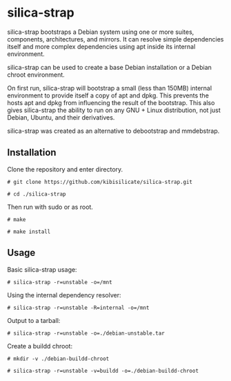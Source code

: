 # silica-strap

silica-strap bootstraps a Debian system using one or more suites, components, architectures, and mirrors.
It can resolve simple dependencies itself and more complex dependencies using apt inside its internal environment.

silica-strap can be used to create a base Debian installation or a Debian chroot environment.

On first run, silica-strap will bootstrap a small (less than 150MB) internal environment to provide itself a copy of apt and dpkg.
This prevents the hosts apt and dpkg from influencing the result of the bootstrap.
This also gives silica-strap the ability to run on any GNU + Linux distribution, not just Debian, Ubuntu, and their derivatives.

silica-strap was created as an alternative to debootstrap and mmdebstrap.

## Installation

Clone the repository and enter directory.

```
# git clone https://github.com/kibisilicate/silica-strap.git

# cd ./silica-strap
```

Then run with sudo or as root.

```
# make

# make install
```

## Usage

Basic silica-strap usage:

```
# silica-strap -r=unstable -o=/mnt
```

Using the internal dependency resolver:

```
# silica-strap -r=unstable -R=internal -o=/mnt
```

Output to a tarball:

```
# silica-strap -r=unstable -o=./debian-unstable.tar
```

Create a buildd chroot:

```
# mkdir -v ./debian-buildd-chroot

# silica-strap -r=unstable -v=buildd -o=./debian-buildd-chroot
```

